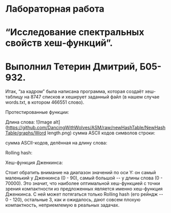 # Лабораторная работа
# “Исследование спектральных свойств хеш-функций”.
# Выполнил Тетерин Дмитрий, Б05-932.

Итак, “за кадром” была написана программа, которая создаёт хеш-таблицу на 8747 списков и хеширует заданный файл (в нашем случае words.txt, в котором 466551 слово).

Протестированные функции:

Длина слова: 
![Image alt](https://github.com/DancingWithWolves/ASM/raw/newHashTable/NewHashTable/graphs/Word length.png)
сумма ASCII кодов символов строки: 

сумма ASCII-кодов, делённая на длину слова: 

Rolling hash: 

Хеш-функция Дженкинса: 

Стоит обратить внимание на диапазон значений по оси Y: он самый маленький у Дженкинса (0 - 90), самый большой -- у длины слова (0 - 70000). Это значит, что наиболее оптимальной хеш-функцией с точки зрения компактности из предложенных является именно хеш-функция Дженкинса. С ней может потягаться только Rolling hash (его рейндж -- 0 - 120), остальные 3, как и ожидалось, дают совсем плохую компактность, неприемлемую в реальных задачах.

